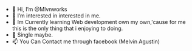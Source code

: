 - 👋 Hi, I’m @Mlvnworks
- 👀 I’m interested in interested in me. 
- 🌱 Im Currently learning Web development own my own,'cause for me this is the only thing that i enjoying to doing.
- 💞️ Single maybe.
- 📫 You Can Contact me through facebook (Melvin Agustin)

<!-- -
Mlvnworks/Mlvnworks is a ✨ special ✨ repository because its `README.md` (this file) appears on your GitHub profile.
You can click the Preview link to take a look at your changes.
- -->

